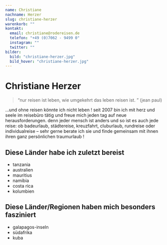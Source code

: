 ```yaml
---
name: Christiane
nachname: Herzer
slug: christiane-herzer
warenkorb: ""
kontakt:
  email: christiane@rodereisen.de
  telefon: "+49 (0)7062 - 9499 0"
  instagram: ""
  twitter: ""
bilder:
  bild: "christiane-herzer.jpg"
  bild_hover: "christiane-herzer.jpg"
---
```


# Christiane Herzer

> “nur reisen ist leben, wie umgekehrt das leben reisen ist. ” (jean paul)

…und ohne reisen könnte ich nicht leben ! seit 2007 bin ich mit herz und seele im reisebüro tätig und freue mich jeden tag auf neue herausforderungen. denn jeder mensch ist anders und so ist es auch jede reise: ob badeurlaub, städtereise, kreuzfahrt, cluburlaub, rundreise oder individualreise – sehr gerne berate ich sie und finde gemeinsam mit ihnen ihren ganz persönlichen traumurlaub !

## Diese Länder habe ich zuletzt bereist

- tanzania
- australien
- mauritius
- namibia
- costa rica
- kolumbien

## Diese Länder/Regionen haben mich besonders fasziniert

- galapagos-inseln
- südafrika
- kuba
